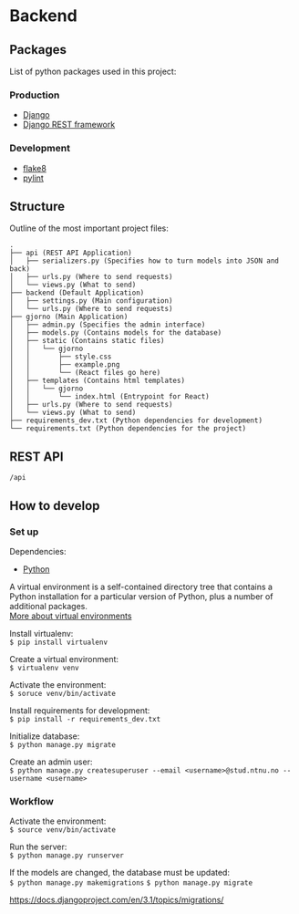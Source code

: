 # Backend

## Packages

List of python packages used in this project:

### Production

- [Django](https://www.djangoproject.com/)
- [Django REST framework](https://www.django-rest-framework.org/)

### Development

- [flake8](https://flake8.pycqa.org/en/latest/)
- [pylint](https://www.pylint.org/)

## Structure

Outline of the most important project files:

```
.
├── api (REST API Application)
│   ├── serializers.py (Specifies how to turn models into JSON and back)
│   ├── urls.py (Where to send requests)
│   └── views.py (What to send)
├── backend (Default Application)
│   ├── settings.py (Main configuration)
│   └── urls.py (Where to send requests)
├── gjorno (Main Application)
│   ├── admin.py (Specifies the admin interface)
│   ├── models.py (Contains models for the database)
│   ├── static (Contains static files)
│   │   └── gjorno
│   │       ├── style.css
│   │       ├── example.png
│   │       └── (React files go here)
│   ├── templates (Contains html templates)
│   │   └── gjorno
│   │       └── index.html (Entrypoint for React)
│   ├── urls.py (Where to send requests)
│   └── views.py (What to send)
├── requirements_dev.txt (Python dependencies for development)
└── requirements.txt (Python dependencies for the project)
```

## REST API

`/api`

## How to develop

### Set up

Dependencies:

- [Python](https://www.python.org/)

A virtual environment is a self-contained directory tree that contains a Python
installation for a particular version of Python, plus a number of additional
packages.  
[More about virtual environments](https://docs.python.org/3/tutorial/venv.html)

Install virtualenv:  
`$ pip install virtualenv`

Create a virtual environment:  
`$ virtualenv venv`

Activate the environment:  
`$ soruce venv/bin/activate`

Install requirements for development:  
`$ pip install -r requirements_dev.txt`

Initialize database:  
`$ python manage.py migrate`

Create an admin user:  
`$ python manage.py createsuperuser --email <username>@stud.ntnu.no --username <username>`

### Workflow

Activate the environment:  
`$ source venv/bin/activate`

Run the server:  
`$ python manage.py runserver`

If the models are changed, the database must be updated:  
`$ python manage.py makemigrations`
`$ python manage.py migrate`

https://docs.djangoproject.com/en/3.1/topics/migrations/
